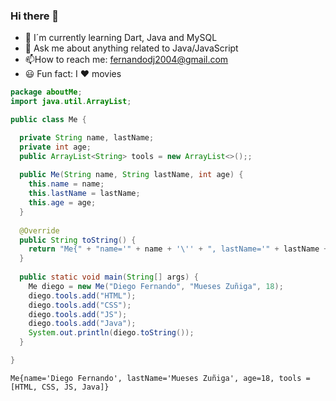 ### Hi there 👋

* 🔭 I´m currently learning Dart, Java and MySQL
* 📩 Ask me about anything related to Java/JavaScript
* 📫How to reach me: fernandodj2004@gmail.com
* 😃 Fun fact: I ♥️ movies

```java
package aboutMe;
import java.util.ArrayList;

public class Me {

  private String name, lastName;
  private int age;
  public ArrayList<String> tools = new ArrayList<>();;
  
  public Me(String name, String lastName, int age) {
    this.name = name;
    this.lastName = lastName;
    this.age = age; 
  }
  
  @Override
  public String toString() {
    return "Me{" + "name='" + name + '\'' + ", lastName='" + lastName + '\'' + ", age=" + age + ", tools =" + tools + '}';
  }
  
  public static void main(String[] args) {
    Me diego = new Me("Diego Fernando", "Mueses Zuñiga", 18);
    diego.tools.add("HTML");
    diego.tools.add("CSS");
    diego.tools.add("JS");
    diego.tools.add("Java");
    System.out.println(diego.toString());
  }

}
```
```
Me{name='Diego Fernando', lastName='Mueses Zuñiga', age=18, tools =[HTML, CSS, JS, Java]}
```
